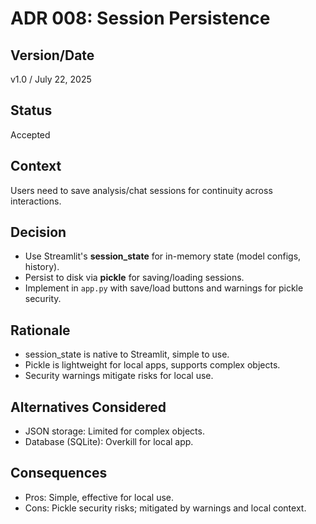 # ADR 008: Session Persistence

## Version/Date

v1.0 / July 22, 2025

## Status

Accepted

## Context

Users need to save analysis/chat sessions for continuity across interactions.

## Decision

- Use Streamlit's **session_state** for in-memory state (model configs, history).
- Persist to disk via **pickle** for saving/loading sessions.
- Implement in `app.py` with save/load buttons and warnings for pickle security.

## Rationale

- session_state is native to Streamlit, simple to use.
- Pickle is lightweight for local apps, supports complex objects.
- Security warnings mitigate risks for local use.

## Alternatives Considered

- JSON storage: Limited for complex objects.
- Database (SQLite): Overkill for local app.

## Consequences

- Pros: Simple, effective for local use.
- Cons: Pickle security risks; mitigated by warnings and local context.
